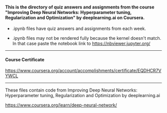 #### This is the directory of quiz answers and assignments from the course "Improving Deep Neural Networks: Hyperparameter tuning, Regularization and Optimization" by deeplearning.ai on Coursera. ####



* .ipynb files have quiz answers and assignments from each week.

* .ipynb files may not be rendered fully because the kernel doesn't match. In that case paste the notebook link to https://nbviewer.jupyter.org/


------------------------------------------------------------

#### Course Certificate ####
https://www.coursera.org/account/accomplishments/certificate/EQDHCR7VYWCL

------------------------------------------------------------

These files contain code from
Improving Deep Neural Networks: Hyperparameter tuning, Regularization and Optimization
by deeplearning.ai

https://www.coursera.org/learn/deep-neural-network/